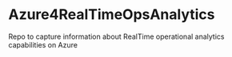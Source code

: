 # Azure4RealTimeOpsAnalytics
Repo to capture information about RealTime operational analytics capabilities on Azure
